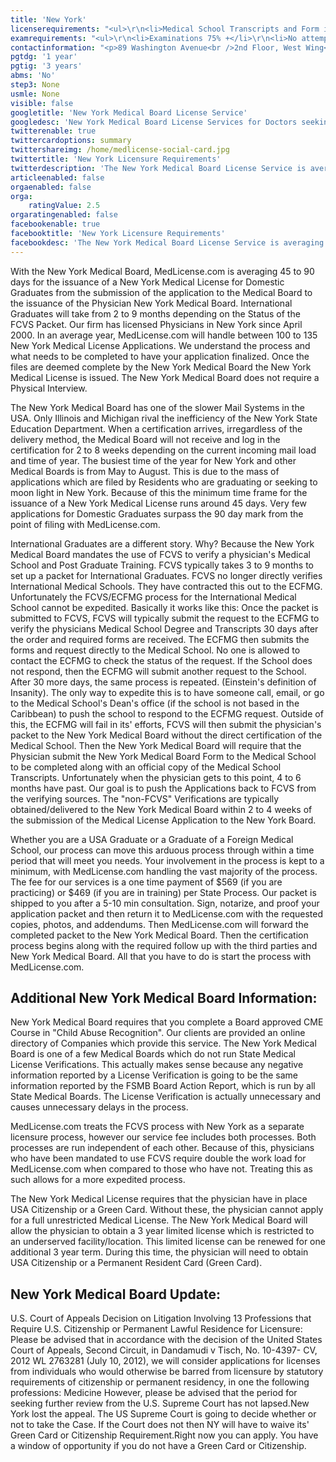 ```yaml
---
title: 'New York'
licenserequirements: "<ul>\r\n<li>Medical School Transcripts and Form if Domestic</li>\r\n<li>All PGY Training if Domestic</li>\r\n<li>FCVS Packet if International</li>\r\n<li>All State Medical Licenses (past/present)</li>\r\n<li>3 Physician References - Some Applicants</li>\r\n<li>National or State Examination Scores if Domestic</li>\r\n</ul>"
examrequirements: "<ul>\r\n<li>Examinations 75% +</li>\r\n<li>No attempt limit Step 3 of the USMLE</li>\r\n<li>No year limit- USMLE or 10 years if (Md/Phd)</li>\r\n<li>1 year PGY for USA Grads</li>\r\n<li>3 year PGY for International Grads</li>\r\n<li>No 10 year rule or SPEX required</li>\r\n<li>State Exam Accepted if Pre-1975</li>\r\n</ul>"
contactinformation: "<p>89 Washington Avenue<br />2nd Floor, West Wing<br />Albany, NY 12234<br />Phone: (518) 474-3817 Ext. 560<br />Fax: (518) 486-4846</p>\r\n<p><a href=\"http://www.nysed.gov/licensed-professionals/\">http://usny.nysed.gov/professionals/</a></p>"
pgtdg: '1 year'
pgtig: '3 years'
abms: 'No'
step3: None
usmle: None
visible: false
googletitle: 'New York Medical Board License Service'
googledesc: 'New York Medical Board License Services for Doctors seeking an expedited, fast licensure process while applying to the New York Physician Medical Board'
twitterenable: true
twittercardoptions: summary
twittershareimg: /home/medlicense-social-card.jpg
twittertitle: 'New York Licensure Requirements'
twitterdescription: 'The New York Medical Board License Service is averaging 45 to 90 days for the issuance of a New York Medical License for Domestic Graduates. The busiest time of the year for New York and other Medical Boards is from May to August. The New York Medical Board does not require a Physical Interview.'
articleenabled: false
orgaenabled: false
orga:
    ratingValue: 2.5
orgaratingenabled: false
facebookenable: true
facebooktitle: 'New York Licensure Requirements'
facebookdesc: 'The New York Medical Board License Service is averaging 45 to 90 days for the issuance of a New York Medical License for Domestic Graduates. The busiest time of the year for New York and other Medical Boards is from May to August. The New York Medical Board does not require a Physical Interview.'
---
```


<p>With the New York Medical Board, MedLicense.com is averaging 45 to 90 days for the issuance of a New York Medical License for Domestic Graduates from the submission of the application to the Medical Board to the issuance of the Physician New York Medical Board. International Graduates will take from 2 to 9 months depending on the Status of the FCVS Packet. Our firm has licensed Physicians in New York since April 2000. In an average year, MedLicense.com will handle between 100 to 135 New York Medical License Applications. We understand the process and what needs to be completed to have your application finalized. Once the files are deemed complete by the New York Medical Board the New York Medical License is issued. The New York Medical Board does not require a Physical Interview.</p>
<p>The New York Medical Board has one of the slower Mail Systems in the USA. Only Illinois and Michigan rival the inefficiency of the New York State Education Department. When a certification arrives, irregardless of the delivery method, the Medical Board will not receive and log in the certification for 2 to 8 weeks depending on the current incoming mail load and time of year. The busiest time of the year for New York and other Medical Boards is from May to August. This is due to the mass of applications which are filed by Residents who are graduating or seeking to moon light in New York. Because of this the minimum time frame for the issuance of a New York Medical License runs around 45 days. Very few applications for Domestic Graduates surpass the 90 day mark from the point of filing with MedLicense.com.</p>
<p>International Graduates are a different story. Why? Because the New York Medical Board mandates the use of FCVS to verify a physician's Medical School and Post Graduate Training. FCVS typically takes 3 to 9 months to set up a packet for International Graduates. FCVS no longer directly verifies International Medical Schools. They have contracted this out to the ECFMG. Unfortunately the FCVS/ECFMG process for the International Medical School cannot be expedited. Basically it works like this: Once the packet is submitted to FCVS, FCVS will typically submit the request to the ECFMG to verify the physicians Medical School Degree and Transcripts 30 days after the order and required forms are received. The ECFMG then submits the forms and request directly to the Medical School. No one is allowed to contact the ECFMG to check the status of the request. If the School does not respond, then the ECFMG will submit another request to the School. After 30 more days, the same process is repeated. (Einstein's definition of Insanity). The only way to expedite this is to have someone call, email, or go to the Medical School's Dean's office (if the school is not based in the Caribbean) to push the school to respond to the ECFMG request. Outside of this, the ECFMG will fail in its' efforts, FCVS will then submit the physician's packet to the New York Medical Board without the direct certification of the Medical School. Then the New York Medical Board will require that the Physician submit the New York Medical Board Form to the Medical School to be completed along with an official copy of the Medical School Transcripts. Unfortunately when the physician gets to this point, 4 to 6 months have past. Our goal is to push the Applications back to FCVS from the verifying sources. The "non-FCVS" Verifications are typically obtained/delivered to the New York Medical Board within 2 to 4 weeks of the submission of the Medical License Application to the New York Board.</p>
<p>Whether you are a USA Graduate or a Graduate of a Foreign Medical School, our process can move this arduous process through within a time period that will meet you needs. Your involvement in the process is kept to a minimum, with MedLicense.com handling the vast majority of the process. The fee for our services is a one time payment of $569 (if you are practicing) or $469 (if you are in training) per State Process. Our packet is shipped to you after a 5-10 min consultation. Sign, notarize, and proof your application packet and then return it to MedLicense.com with the requested copies, photos, and addendums. Then MedLicense.com will forward the completed packet to the New York Medical Board. Then the certification process begins along with the required follow up with the third parties and New York Medical Board. All that you have to do is start the process with MedLicense.com.</p>
<h2 id="mcetoc_1ce9djc280">Additional New York Medical Board Information:</h2>
<p>New York Medical Board requires that you complete a Board approved CME Course in "Child Abuse Recognition". Our clients are provided an online directory of Companies which provide this service. The New York Medical Board is one of a few Medical Boards which do not run State Medical License Verifications. This actually makes sense because any negative information reported by a License Verification is going to be the same information reported by the FSMB Board Action Report, which is run by all State Medical Boards. The License Verification is actually unnecessary and causes unnecessary delays in the process.</p>
<p>MedLicense.com treats the FCVS process with New York as a separate licensure process, however our service fee includes both processes. Both processes are run independent of each other. Because of this, physicians who have been mandated to use FCVS require double the work load for MedLicense.com when compared to those who have not. Treating this as such allows for a more expedited process.</p>
<p>The New York Medical License requires that the physician have in place USA Citizenship or a Green Card. Without these, the physician cannot apply for a full unrestricted Medical License. The New York Medical Board will allow the physician to obtain a 3 year limited license which is restricted to an underserved facility/location. This limited license can be renewed for one additional 3 year term. During this time, the physician will need to obtain USA Citizenship or a Permanent Resident Card (Green Card).</p>
<h2 id="mcetoc_1ce9e0j4j1">New York Medical Board Update:</h2>
<p>U.S. Court of Appeals Decision on Litigation Involving 13 Professions that Require U.S. Citizenship or Permanent Lawful Residence for Licensure: Please be advised that in accordance with the decision of the United States Court of Appeals, Second Circuit, in Dandamudi v Tisch, No. 10-4397- CV, 2012 WL 2763281 (July 10, 2012), we will consider applications for licenses from individuals who would otherwise be barred from licensure by statutory requirements of citizenship or permanent residency, in one the following professions: Medicine However, please be advised that the period for seeking further review from the U.S. Supreme Court has not lapsed.New York lost the appeal. The US Supreme Court is going to decide whether or not to take the Case. If the Court does not then NY will have to waive its' Green Card or Citizenship Requirement.Right now you can apply. You have a window of opportunity if you do not have a Green Card or Citizenship.</p>